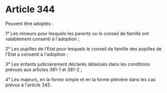 # Article 344

Peuvent être adoptés :

1° Les mineurs pour lesquels les parents ou le conseil de famille ont valablement consenti à l'adoption ;

2° Les pupilles de l'Etat pour lesquels le conseil de famille des pupilles de l'Etat a consenti à l'adoption ;

3° Les enfants judiciairement déclarés délaissés dans les conditions prévues aux articles 381-1 et 381-2 ;

4° Les majeurs, en la forme simple et en la forme plénière dans les cas prévus à l'article 345.
